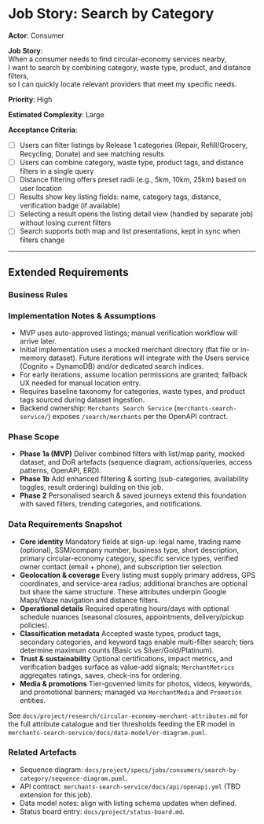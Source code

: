 # Job Story: Search by Category

**Actor**: Consumer

**Job Story**:  
When a consumer needs to find circular-economy services nearby,  
I want to search by combining category, waste type, product, and distance filters,  
so I can quickly locate relevant providers that meet my specific needs.

**Priority**: High

**Estimated Complexity**: Large

**Acceptance Criteria**:

- [ ] Users can filter listings by Release 1 categories (Repair, Refill/Grocery, Recycling, Donate) and see matching results
- [ ] Users can combine category, waste type, product tags, and distance filters in a single query
- [ ] Distance filtering offers preset radii (e.g., 5km, 10km, 25km) based on user location
- [ ] Results show key listing fields: name, category tags, distance, verification badge (if available)
- [ ] Selecting a result opens the listing detail view (handled by separate job) without losing current filters
- [ ] Search supports both map and list presentations, kept in sync when filters change

---

## Extended Requirements

### Business Rules

### Implementation Notes & Assumptions

- MVP uses auto-approved listings; manual verification workflow will arrive later.
- Initial implementation uses a mocked merchant directory (flat file or in-memory dataset). Future iterations will integrate with the Users service (Cognito + DynamoDB) and/or dedicated search indices.
- For early iterations, assume location permissions are granted; fallback UX needed for manual location entry.
- Requires baseline taxonomy for categories, waste types, and product tags sourced during dataset ingestion.
- Backend ownership: `Merchants Search Service` (`merchants-search-service/`) exposes `/search/merchants` per the OpenAPI contract.

### Phase Scope

- **Phase 1a (MVP)** Deliver combined filters with list/map parity, mocked dataset, and DoR artefacts (sequence diagram, actions/queries, access patterns, OpenAPI, ERD).
- **Phase 1b** Add enhanced filtering & sorting (sub-categories, availability toggles, result ordering) building on this job.
- **Phase 2** Personalised search & saved journeys extend this foundation with saved filters, trending categories, and notifications.

### Data Requirements Snapshot

- **Core identity** Mandatory fields at sign-up: legal name, trading name (optional), SSM/company number, business type, short description, primary circular-economy category, specific service types, verified owner contact (email + phone), and subscription tier selection.
- **Geolocation & coverage** Every listing must supply primary address, GPS coordinates, and service-area radius; additional branches are optional but share the same structure. These attributes underpin Google Maps/Waze navigation and distance filters.
- **Operational details** Required operating hours/days with optional schedule nuances (seasonal closures, appointments, delivery/pickup policies).
- **Classification metadata** Accepted waste types, product tags, secondary categories, and keyword tags enable multi-filter search; tiers determine maximum counts (Basic vs Silver/Gold/Platinum).
- **Trust & sustainability** Optional certifications, impact metrics, and verification badges surface as value-add signals; `MerchantMetrics` aggregates ratings, saves, check-ins for ordering.
- **Media & promotions** Tier-governed limits for photos, videos, keywords, and promotional banners; managed via `MerchantMedia` and `Promotion` entities.

See `docs/project/research/circular-economy-merchant-attributes.md` for the full attribute catalogue and tier thresholds feeding the ER model in `merchants-search-service/docs/data-model/er-diagram.puml`.

### Related Artefacts

- Sequence diagram: `docs/project/specs/jobs/consumers/search-by-category/sequence-diagram.puml`.
- API contract: `merchants-search-service/docs/api/openapi.yml` (TBD extension for this job).
- Data model notes: align with listing schema updates when defined.
- Status board entry: `docs/project/status-board.md`.
